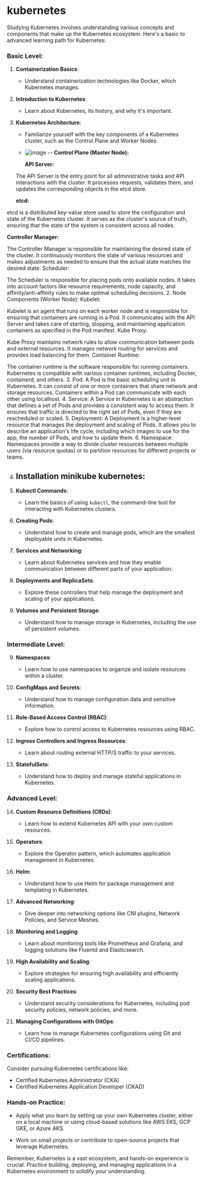 # kubernetes
Studying Kubernetes involves understanding various concepts and components that make up the Kubernetes ecosystem. Here's a basic to advanced learning path for Kubernetes:

### **Basic Level:**

1. **Containerization Basics**:
   - Understand containerization technologies like Docker, which Kubernetes manages.

2. **Introduction to Kubernetes**:
   - Learn about Kubernetes, its history, and why it's important.

3. **Kubernetes Architecture**:
   - Familiarize yourself with the key components of a Kubernetes cluster, such as the Control Plane and Worker Nodes.
   - ![image](https://github.com/Kaneryaa/kubernetes/assets/89991677/5c585d76-a0f1-4061-aa06-57eef5b9c2f0)
 --  **Control Plane (Master Node):**

      **API Server:**

    The API Server is the entry point for all administrative tasks and API interactions with the cluster. It 
    processes requests, validates them, and updates the corresponding objects in the etcd store.

     **etcd:**

etcd is a distributed key-value store used to store the configuration and state of the Kubernetes cluster. It serves as the cluster's source of truth, ensuring that the state of the system is consistent across all nodes.

 **Controller Manager:**

The Controller Manager is responsible for maintaining the desired state of the cluster. It continuously monitors the state of various resources and makes adjustments as needed to ensure that the actual state matches the desired state.
Scheduler:

The Scheduler is responsible for placing pods onto available nodes. It takes into account factors like resource requirements, node capacity, and affinity/anti-affinity rules to make optimal scheduling decisions.
2. Node Components (Worker Node):
Kubelet:

Kubelet is an agent that runs on each worker node and is responsible for ensuring that containers are running in a Pod. It communicates with the API Server and takes care of starting, stopping, and maintaining application containers as specified in the Pod manifest.
Kube Proxy:

Kube Proxy maintains network rules to allow communication between pods and external resources. It manages network routing for services and provides load balancing for them.
Container Runtime:

The container runtime is the software responsible for running containers. Kubernetes is compatible with various container runtimes, including Docker, containerd, and others.
3. Pod:
A Pod is the basic scheduling unit in Kubernetes. It can consist of one or more containers that share network and storage resources. Containers within a Pod can communicate with each other using localhost.
4. Service:
A Service in Kubernetes is an abstraction that defines a set of Pods and provides a consistent way to access them. It ensures that traffic is directed to the right set of Pods, even if they are rescheduled or scaled.
5. Deployment:
A Deployment is a higher-level resource that manages the deployment and scaling of Pods. It allows you to describe an application's life cycle, including which images to use for the app, the number of Pods, and how to update them.
6. Namespace:
Namespaces provide a way to divide cluster resources between multiple users (via resource quotas) or to partition resources for different projects or teams.

4. **Installation minikube kubernetes**:
   - 


5. **Kubectl Commands**:
   - Learn the basics of using `kubectl`, the command-line tool for interacting with Kubernetes clusters.

5. **Creating Pods**:
   - Understand how to create and manage pods, which are the smallest deployable units in Kubernetes.

6. **Services and Networking**:
   - Learn about Kubernetes services and how they enable communication between different parts of your application.

7. **Deployments and ReplicaSets**:
   - Explore these controllers that help manage the deployment and scaling of your applications.

8. **Volumes and Persistent Storage**:
   - Understand how to manage storage in Kubernetes, including the use of persistent volumes.

### **Intermediate Level:**

9. **Namespaces**:
   - Learn how to use namespaces to organize and isolate resources within a cluster.

10. **ConfigMaps and Secrets**:
    - Understand how to manage configuration data and sensitive information.

11. **Role-Based Access Control (RBAC)**:
    - Explore how to control access to Kubernetes resources using RBAC.

12. **Ingress Controllers and Ingress Resources**:
    - Learn about routing external HTTP/S traffic to your services.

13. **StatefulSets**:
    - Understand how to deploy and manage stateful applications in Kubernetes.

### **Advanced Level:**

14. **Custom Resource Definitions (CRDs)**:
    - Learn how to extend Kubernetes API with your own custom resources.

15. **Operators**:
    - Explore the Operator pattern, which automates application management in Kubernetes.

16. **Helm**:
    - Understand how to use Helm for package management and templating in Kubernetes.

17. **Advanced Networking**:
    - Dive deeper into networking options like CNI plugins, Network Policies, and Service Meshes.

18. **Monitoring and Logging**:
    - Learn about monitoring tools like Prometheus and Grafana, and logging solutions like Fluentd and Elasticsearch.

19. **High Availability and Scaling**:
    - Explore strategies for ensuring high availability and efficiently scaling applications.

20. **Security Best Practices**:
    - Understand security considerations for Kubernetes, including pod security policies, network policies, and more.

21. **Managing Configurations with GitOps**:
    - Learn how to manage Kubernetes configurations using Git and CI/CD pipelines.

### **Certifications**:

Consider pursuing Kubernetes certifications like:
- Certified Kubernetes Administrator (CKA)
- Certified Kubernetes Application Developer (CKAD)

### **Hands-on Practice**:

- Apply what you learn by setting up your own Kubernetes cluster, either on a local machine or using cloud-based solutions like AWS EKS, GCP GKE, or Azure AKS.

- Work on small projects or contribute to open-source projects that leverage Kubernetes.

Remember, Kubernetes is a vast ecosystem, and hands-on experience is crucial. Practice building, deploying, and managing applications in a Kubernetes environment to solidify your understanding.
